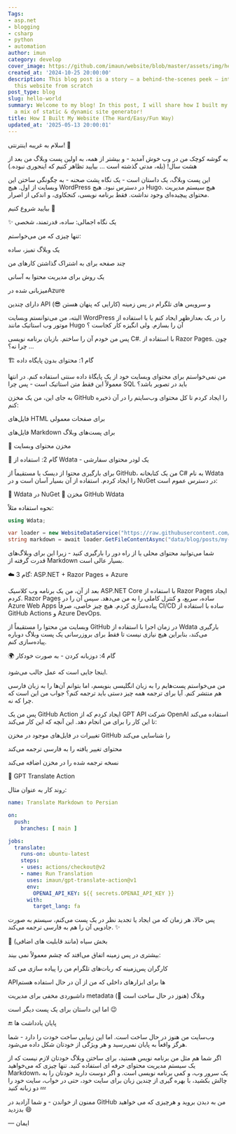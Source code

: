 ```yaml
---
Tags:
- asp.net
- blogging
- csharp
- python
- automation
author: imun
category: develop
cover_image: https://github.com/imaun/website/blob/master/assets/img/hello-world.png
created_at: '2024-10-25 20:00:00'
description: This blog post is a story — a behind-the-scenes peek — into how I built
  this website from scratch
post_type: blog
slug: hello-world
summary: Welcome to my blog! In this post, I will share how I built my website using
  a mix of static & dynamic site generator!
title: How I Built My Website (The Hard/Easy/Fun Way)
updated_at: '2025-05-13 20:00:01'
---
```


سلام به غریبه اینترنتی! 👋

به گوشه کوچک من در وب خوش آمدید - و بیشتر از همه، به اولین پست وبلاگ من بعد از هشت سال! (بله، مدتی گذشته است ... بیایید تظاهر کنیم که اینجوری نبوده.)

این پست وبلاگ، یک داستان است - یک نگاه پشت صحنه - به چگونگی ساختن این وبسایت از اول. هیچ WordPress در دسترس نبود. هیچ Hugo. هیچ سیستم مدیریت محتوای پیچیده‌ای وجود نداشت. فقط برنامه نویسی، کنجکاوی، و اندکی از اصرار.

بیایید شروع کنیم 🚀

✨ یک نگاه اجمالی: ساده، قدرتمند، شخصی

تنها چیزی که من می‌خواستم:

یک وبلاگ تمیز، ساده

چند صفحه برای به اشتراک گذاشتن کارهای من

یک روش برای مدیریت محتوا به آسانی

میزبانی شده درAzure

دارای چندین API و سرویس های تلگرام در پس زمینه (کارایی که پنهان هستن 😎)

البته، من می‌توانستم وبسایت WordPress را در یک بعدازظهر ایجاد کنم یا با استفاده از موتور وب استاتیک مانند Hugo آن را بسازم. ولی انگیزه کار کجاست ؟

پس من خودم آن را ساختم. بازبان برنامه نویسی C#. با استفاده از Razor Pages. چون ... چرا نه؟

🏗️ گام 1: محتوای بدون پایگاه داده‌

من نمی‌خواستم برای محتوای وبسایت خود از یک پایگاهٔ داده سنتی استفاده کنم. در انتها معمولاً این فقط متن استاتیک است - پس چرا SQL باید در تصویر باشد؟

به جای این، من یک مخزن GitHub را ایجاد کردم تا کل محتوای وب‌سایتم را در آن ذخیره کنم:

فایل‌های HTML برای صفحات معمولی

فایل‌های Markdown برای پست‌های وبلاگ

📁 مخزن محتوای وبسایت

🧱 گام 2: استفاده از Wdata - یک لودر محتوای سفارشی

برای بارگیری محتوا از دیسک یا مستقیماً از GitHub، من یک کتابخانه C# به نام Wdata را ایجاد کردم. استفاده از آن بسیار آسان است و در NuGet در دسترس عموم است:

🔗 Wdata در NuGet
🔗 مخزن GitHub Wdata

نحوه استفاده مثلاً:

```csharp
using Wdata;

var loader = new WebsiteDataService("https://raw.githubusercontent.com/imaun/website/main/");
string markdown = await loader.GetFileContentAsync("data/blog/posts/my-first-post.md");
```

شما می‌توانید محتوای محلی یا از راه دور را بارگیری کنید - زیرا این برای وبلاگ‌های قدرت گرفته از Markdown بسیار عالی است.

☁️ گام 3: ASP.NET + Razor Pages + Azure

بعد از آن، من یک برنامه وب کلاسیک ASP.NET Core با استفاده از Razor Pages ایجاد کردم. Razor Pages ساده، سریع، و کنترل کاملی را به من می‌دهد. سپس آن را در Azure Web Apps پیاده‌سازی کردم. هیچ چیز خاصی، صرفاً CI/CD ساده با استفاده از GitHub Actions و Azure DevOps.

وبسایت من محتوا را مستقیماً از GitHub در زمان اجرا با استفاده از Wdata بارگیری می‌کند، بنابراین هیچ نیازی نیست تا فقط برای بروزرسانی یک پست وبلاگ دوباره پیاده‌سازی کنم.

🌍 گام 4: دوزبانه کردن - به صورت خودکار

اینجا جایی است که عمل جالب می‌شود.

من می‌خواستم پست‌هایم را به زبان انگلیسی بنویسم، اما بتوانم آن‌ها را به زبان فارسی هم منتشر کنم. آیا برای ترجمه همه چیز دستی باید ترجمه کنم؟ جواب من این است که چرا که نه.

پس من یک GitHub Action ایجاد کردم که از GPT API شرکت OpenAI استفاده می‌کند تا این کار را برای من انجام دهد. این آنچه که این کار می‌کند:

تغییرات در فایل‌های موجود در مخزن GitHub را شناسایی می‌کند

محتوای تغییر یافته را به فارسی ترجمه می‌کند

نسخه ترجمه شده را در مخزن اضافه می‌کند

🔗 GPT Translate Action

روند کار به عنوان مثال:

```yaml
name: Translate Markdown to Persian

on:
  push:
    branches: [ main ]

jobs:
  translate:
    runs-on: ubuntu-latest
    steps:
    - uses: actions/checkout@v2
    - name: Run Translation
      uses: imaun/gpt-translate-action@v1
      env:
        OPENAI_API_KEY: ${{ secrets.OPENAI_API_KEY }}
      with:
        target_lang: fa
```

پس حالا، هر زمان که من ایجاد یا تجدید نظر در یک پست می‌کنم، سیستم به صورت جادویی آن را هم به فارسی ترجمه می‌کند. ✨

🔮 بخش سیاه (مانند قابلیت های اضافی)

بیشتری در پس زمینه اتفاق می‌افتد که چشم معمولاً نمی بیند:

کارگران پس‌زمینه که ربات‌های تلگرام من را پیاده سازی می کند

API‌ها برای ابزارهای داخلی که من از آن در حال استفاده هستم

داشبوردی مخفی برای مدیریت metadata وبلاگ (هنوز در حال ساخت است 🔧)

اما این داستان برای یک پست دیگر است 😉

🔚 پایان یادداشت ها

وب‌سایت من هنوز در حال ساخت است. اما این زیبایی ساخت خودت را دارد - شما هرگز واقعاً به پایان نمی‌رسید و هر ویژگی از خودتان شکل داده می‌شود.

اگر شما هم مثل من برنامه نویس هستید، برای ساختن وبلاگ خودتان لازم نیست که از یک سیستم مدیریت محتوای حرفه ای استفاده کنید. تنها چیزی که می‌خواهید Markdown، یک سرور وب، و کمی برنامه نویسی است. و اگر دوست دارید خودتان را به چالش بکشید، با بهره گیری از چندین زبان برای سایت خود، حتی در خواب، سایت خود را دو زبانه کنید 💤

ممنون از خواندن - و شما آزادید در GitHub من به دیدن بروید و هرچیزی که می خواهید بدزدید 😄

— ایمان